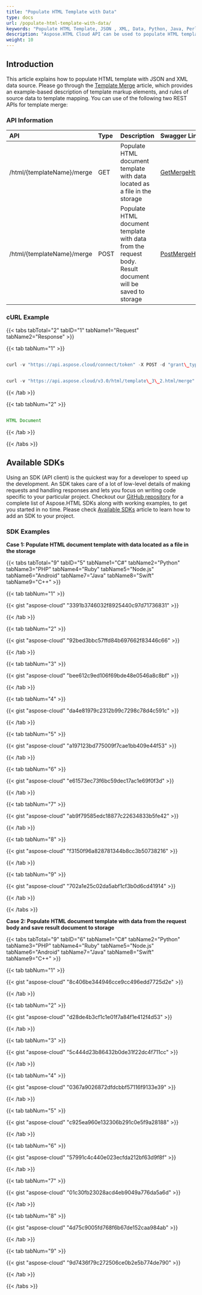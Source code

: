 ```yaml
---
title: "Populate HTML Template with Data"
type: docs
url: /populate-html-template-with-data/
keywords: "Populate HTML Template, JSON , XML, Data, Python, Java, Perl, C#, Android, Swift, Ruby, Go "
description: "Aspose.HTML Cloud API can be used to populate HTML template with JSON and XML data. By merging template you can produce highly effective HTML document."
weight: 10
---
```


## **Introduction**
This article explains how to populate HTML template with JSON and XML data source. Please go through the [Template Merge](/template-merge/) article, which provides an example-based description of template markup elements, and rules of source data to template mapping. You can use of the following two REST APIs for template merge:
### **API Information**

|**API**|**Type**|**Description**|**Swagger Link**|
| :- | :- | :- | :- |
|/html/{templateName}/merge|GET|Populate HTML document template with data located as a file in the storage|[GetMergeHtmlTemplate](https://apireference.aspose.cloud/html/#!/TemplateMerge/GetMergeHtmlTemplate)|
|/html/{templateName}/merge|POST|Populate HTML document template with data from the request body. Result document will be saved to storage|[PostMergeHtmlTemplate](https://apireference.aspose.cloud/html/#!/TemplateMerge/PostMergeHtmlTemplate)|
### **cURL Example**
{{< tabs tabTotal="2" tabID="1" tabName1="Request" tabName2="Response" >}}

{{< tab tabNum="1" >}}

```java

curl -v "https://api.aspose.cloud/connect/token" -X POST -d "grant\_type=client\_credentials&client\_id=XXXXX&client\_secret=XXXXX" -H "Content-Type: application/x-www-form-urlencoded" -H "Accept: application/json"

```

```java

curl -v "https://api.aspose.cloud/v3.0/html/template\_3\_2.html/merge" -F "dataPath=@merge\_data\_3.xml" --X POST -H "Accept: multipart/form-data" -H "Authorization: Bearer eyJhbGciOiJSUzI1NiIsInR5cCI6IkpXVCJ9.eyJuYmYiOjE1NjE4NDIzMDAsImV4cCI6MTU2MTkyODcwMCwiaXNzIjoiaHR0cHM6Ly9hcGkuYXNwb3NlLmNsb3VkIiwiYXVkIjpbImh0dHBzOi8vYXBpLmFzcG9zZS5jbG91ZC9yZXNvdXJjZXMiLCJhcGkucGxhdGZvcm0iLCJhcGkucHJvZHVjdHMiXSwiY2xpZW50X2lkIjoiNzg5NDZmYjQtM2JkNC00ZDNlLWIzMDktZjllMmZmOWFjNmY5Iiwic2NvcGUiOlsiYXBpLnBsYXRmb3JtIiwiYXBpLnByb2R1Y3RzIl19.YykZ\_TwQsmw5uOJSsthSOXIxC\_xJeMEE5a3xxflOZOtEyUYfp5EhYNE5G0rZ4qrXCMmccRT7Bbcc\_xj1rzjri2WIb1oLq6ugKmKnkrN2xUO0DAGHXYkK\_MCHcfByp\_8RrCqfLet4zdN9Li6WeWQNd0DKujlzOZ1niGkSQRf7DRC6OzesVOqLFfDl-tM\_vSmg20zgQKsIEjXr9arjKT7GSLP4Yap1nfHhAZQKbd1r8g5bppVkgGVf920RvzcSd6bbS9uoPjI5-xcgFte4-y3WwEM4JjBX2OvGLPyPwrhrjpMG78YbVSavzjrWyRkpKP6FADuS8vVZLrlZnEv\_zseiRw" --ssl-no-revoke

```

{{< /tab >}}

{{< tab tabNum="2" >}}

```java

HTML Document 

```

{{< /tab >}}

{{< /tabs >}}
## **Available SDKs**
Using an SDK (API client) is the quickest way for a developer to speed up the development. An SDK takes care of a lot of low-level details of making requests and handling responses and lets you focus on writing code specific to your particular project. Checkout our [GitHub repository](https://github.com/aspose-html-cloud) for a complete list of Aspose.HTML SDKs along with working examples, to get you started in no time. Please check [Available SDKs](/available-sdks/) article to learn how to add an SDK to your project.
### **SDK Examples**
**Case 1: Populate HTML document template with data located as a file in the storage**

{{< tabs tabTotal="9" tabID="5" tabName1="C#" tabName2="Python" tabName3="PHP" tabName4="Ruby" tabName5="Node.js" tabName6="Android" tabName7="Java" tabName8="Swift" tabName9="C++" >}}

{{< tab tabNum="1" >}}

{{< gist "aspose-cloud" "3391b3746032f8925440c97d71736831" >}}

{{< /tab >}}

{{< tab tabNum="2" >}}

{{< gist "aspose-cloud" "92bed3bbc57ffd84b697662f83446c66" >}}

{{< /tab >}}

{{< tab tabNum="3" >}}

{{< gist "aspose-cloud" "bee612c9ed106f69bde48e0546a8c8bf" >}}

{{< /tab >}}

{{< tab tabNum="4" >}}

{{< gist "aspose-cloud" "da4e81979c2312b99c7298c78d4c591c" >}}

{{< /tab >}}

{{< tab tabNum="5" >}}

{{< gist "aspose-cloud" "a197123bd775009f7cae1bb409e44f53" >}}

{{< /tab >}}

{{< tab tabNum="6" >}}

{{< gist "aspose-cloud" "e61573ec73f6bc59dec17ac1e69f0f3d" >}}

{{< /tab >}}

{{< tab tabNum="7" >}}

{{< gist "aspose-cloud" "ab9f79585edc18877c22634833b5fe42" >}}

{{< /tab >}}

{{< tab tabNum="8" >}}

{{< gist "aspose-cloud" "f3150f96a828781344b8cc3b50738216" >}}

{{< /tab >}}

{{< tab tabNum="9" >}}

{{< gist "aspose-cloud" "702a1e25c02da5abf1cf3b0d6cd41914" >}}

{{< /tab >}}

{{< /tabs >}}

**Case 2: Populate HTML document template with data from the request body and save result document to storage**

{{< tabs tabTotal="9" tabID="6" tabName1="C#" tabName2="Python" tabName3="PHP" tabName4="Ruby" tabName5="Node.js" tabName6="Android" tabName7="Java" tabName8="Swift" tabName9="C++" >}}

{{< tab tabNum="1" >}}

{{< gist "aspose-cloud" "8c406be344946cce9cc496edd7725d2e" >}}

{{< /tab >}}

{{< tab tabNum="2" >}}

{{< gist "aspose-cloud" "d28de4b3cf1c1e01f7a84f1e412f4d53" >}}

{{< /tab >}}

{{< tab tabNum="3" >}}

{{< gist "aspose-cloud" "5c444d23b86432b0de31f22dc4f711cc" >}}

{{< /tab >}}

{{< tab tabNum="4" >}}

{{< gist "aspose-cloud" "0367a9026872dfdcbbf57116f9133e39" >}}

{{< /tab >}}

{{< tab tabNum="5" >}}

{{< gist "aspose-cloud" "c925ea960e132306b291c0e5f9a28188" >}}

{{< /tab >}}

{{< tab tabNum="6" >}}

{{< gist "aspose-cloud" "57991c4c440e023ecfda212bf63d9f8f" >}}

{{< /tab >}}

{{< tab tabNum="7" >}}

{{< gist "aspose-cloud" "01c30fb23028acd4eb9049a776da5a6d" >}}

{{< /tab >}}

{{< tab tabNum="8" >}}

{{< gist "aspose-cloud" "4d75c9005fd768f6b67de152caa984ab" >}}

{{< /tab >}}

{{< tab tabNum="9" >}}

{{< gist "aspose-cloud" "9d7436f79c272506ce0b2e5b774de790" >}}

{{< /tab >}}

{{< /tabs >}}




